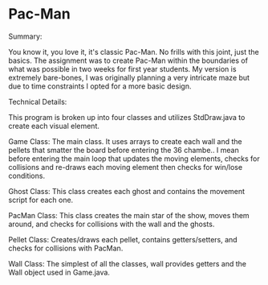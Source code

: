  # Pac-Man

Summary: 

You know it, you love it, it's classic Pac-Man. No frills with this joint, just the basics. The assignment was to create Pac-Man within the boundaries of what was possible in two weeks for first year students. My version is extremely bare-bones, I was originally planning a very intricate maze but due to time constraints I opted for a more basic design.

Technical Details:

This program is broken up into four classes and utilizes StdDraw.java to create each visual element.

Game Class: The main class. It uses arrays to create each wall and the pellets that smatter the board before entering the 36 chambe.. I mean before entering the main loop that updates the moving elements, checks for collisions and re-draws each moving element then checks for win/lose conditions. 

Ghost Class: This class creates each ghost and contains the movement script for each one. 

PacMan Class: This class creates the main star of the show, moves them around, and checks for collisions with the wall and the ghosts. 

Pellet Class: Creates/draws each pellet, contains getters/setters, and checks for collisions with PacMan.

Wall Class: The simplest of all the classes, wall provides getters and the Wall object used in Game.java. 
